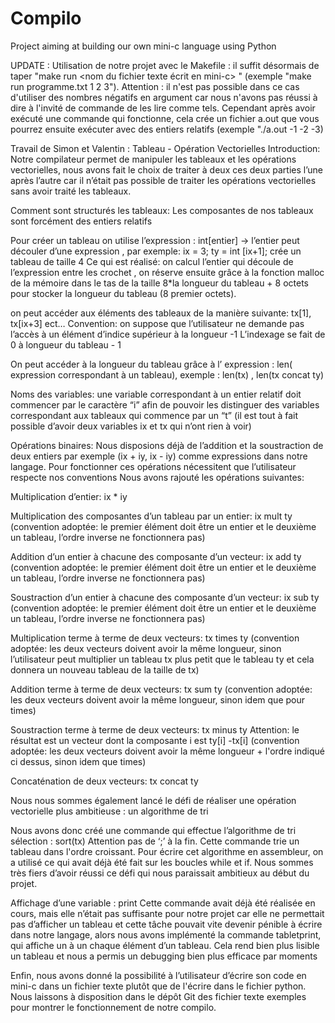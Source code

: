 # Compilo
Project aiming at building our own mini-c language using Python

UPDATE : Utilisation de notre projet avec le Makefile : il suffit désormais de taper "make run <nom du fichier texte écrit en mini-c> <arguments>" (exemple "make run programme.txt 1 2 3"). Attention : il n'est pas possible dans ce cas d'utiliser des nombres négatifs en argument car nous n'avons pas réussi à dire à l'invité de commande de les lire comme tels. Cependant après avoir exécuté une commande qui fonctionne, cela crée un fichier a.out que vous pourrez ensuite exécuter avec des entiers relatifs (exemple "./a.out -1 -2 -3)

Travail de Simon et Valentin : Tableau - Opération Vectorielles
Introduction:
Notre compilateur permet de manipuler les tableaux et les opérations vectorielles, nous avons fait le choix de traiter à deux ces deux parties l’une après l’autre car il n’était pas possible de traiter les opérations vectorielles sans avoir traité les tableaux.
 
Comment sont structurés les tableaux:
Les composantes de nos tableaux sont forcément des entiers relatifs


Pour créer un tableau on utilise l’expression : int[entier] -> l’entier peut découler d’une expression , par exemple: ix = 3;  ty = int [ix+1]; crée un tableau de taille 4
Ce qui est réalisé: on calcul l’entier qui découle de l’expression entre les crochet , on réserve ensuite grâce à la fonction malloc de la mémoire dans le tas de la taille 8*la longueur du tableau + 8 octets pour stocker la longueur du tableau (8 premier octets).


on peut accéder aux éléments des tableaux de la manière suivante: tx[1], tx[ix+3] ect…
Convention: on suppose que l’utilisateur ne demande pas l’accès à un élément d’indice supérieur à la longueur -1
L’indexage se fait de 0 à longueur du tableau - 1


On peut accéder à la longueur du tableau grâce à l’ expression : len( expression correspondant à un tableau), exemple : len(tx) , len(tx concat ty)

Noms des variables:  une variable correspondant à un entier relatif doit commencer par le caractère “i” afin de pouvoir les distinguer des variables correspondant aux tableaux qui commence par un “t”  (il est tout à fait possible d’avoir deux variables ix et tx  qui n’ont rien à voir)

Opérations binaires: Nous disposions déjà de l’addition et la soustraction de deux entiers par exemple (ix + iy, ix - iy)  comme expressions dans notre langage.
Pour fonctionner ces opérations nécessitent que l’utilisateur respecte nos conventions 
Nous avons rajouté les opérations suivantes:

Multiplication d’entier:  ix * iy 

Multiplication des composantes d’un tableau par un entier:    ix mult ty 
(convention adoptée: le premier élément doit être un entier et le deuxième un tableau, l’ordre inverse ne fonctionnera pas)

Addition d’un entier à chacune des composante d’un vecteur: ix add ty
(convention adoptée: le premier élément doit être un entier et le deuxième un tableau, l’ordre inverse ne fonctionnera pas)

Soustraction d’un entier à chacune des composante d’un vecteur: ix sub ty
(convention adoptée: le premier élément doit être un entier et le deuxième un tableau, l’ordre inverse ne fonctionnera pas)

Multiplication terme à terme de deux vecteurs: tx times ty
(convention adoptée: les deux vecteurs doivent avoir la même longueur, sinon l’utilisateur peut multiplier un tableau tx plus petit que le tableau ty et cela donnera un nouveau tableau de la taille de tx)

Addition terme à terme de deux vecteurs:   tx sum ty
(convention adoptée: les deux vecteurs doivent avoir la même longueur, sinon idem que pour times)

Soustraction terme à terme de deux vecteurs: tx minus ty
Attention: le résultat est un vecteur dont la composante i est ty[i] -tx[i]
(convention adoptée: les deux vecteurs doivent avoir la même longueur + l'ordre indiqué ci dessus, sinon idem que times)

Concaténation de deux vecteurs:   tx concat ty

Nous nous sommes également lancé le défi de réaliser une opération vectorielle plus ambitieuse : un algorithme de tri 

Nous avons donc créé une commande qui effectue l’algorithme de tri sélection :  sort(tx)
Attention pas de ‘;’ à la fin.
Cette commande trie un tableau dans l'ordre croissant.
Pour écrire cet algorithme en assembleur, on a utilisé ce qui avait déjà été fait sur les boucles while et if. Nous sommes très fiers d’avoir réussi ce défi qui nous paraissait ambitieux au début du projet.

Affichage d’une variable : print
Cette commande avait déjà été réalisée en cours, mais elle n’était pas suffisante pour notre projet car elle ne permettait pas d’afficher un tableau et cette tâche pouvait vite devenir pénible à écrire dans notre langage, alors nous avons implémenté la commande tabletprint, qui affiche un à un chaque élément d’un tableau. Cela rend bien plus lisible un tableau et nous a permis un debugging bien plus efficace par moments


Enfin, nous avons donné la possibilité à l’utilisateur d’écrire son code en mini-c dans un fichier texte  plutôt que de l'écrire dans le fichier python.
Nous laissons à disposition dans le dépôt Git  des fichier texte exemples pour montrer le fonctionnement de notre compilo.
